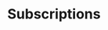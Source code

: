 ---
title: Subscriptions
excerpt: Short excerpt about packages
description1: Are you looking to supercharge your marketing with video content? More than likely, that will take a team and efficient process to continue to generate the content you need. 
description2: Our subscription packages are perfect for those looking for a partner in their content creation. Plus, we offer the best benefits and cost savings to our subscription clients. We work to find efficient ways to complete your content and you benefit with lower costs and more content. It just makes sense!

button: Packages
video: ../../src/assets/videos/microscope.mov
vidtype: video/mp4
bgImage: ../../src/images/peopleComputer.jpg
bgImageAlt: Two people looking at a laptop
draft: false
---